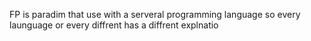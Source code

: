 
FP is paradim that use with a serveral programming language so every launguage or every diffrent has  a diffrent explnatio